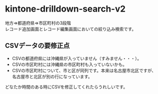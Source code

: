# kintone-drilldown-search-v2  
地方⇒都道府県⇒市区町村の3段階  
レコード追加画面とレコード編集画面においての絞り込み検索です。  

## CSVデータの要修正点  
* CSVの都道府県には沖縄県が入っていません（すみません・・・）。
* CSVの市区町村には沖縄県の市区町村も入っていないかも。
* CSVの市区町村について、市と区が同列です。本来は名古屋市北区ですが、名古屋市と北区が別の行になっています。  
  
どなたか時間のある時にCSVを修正してくれたらうれしいです。
